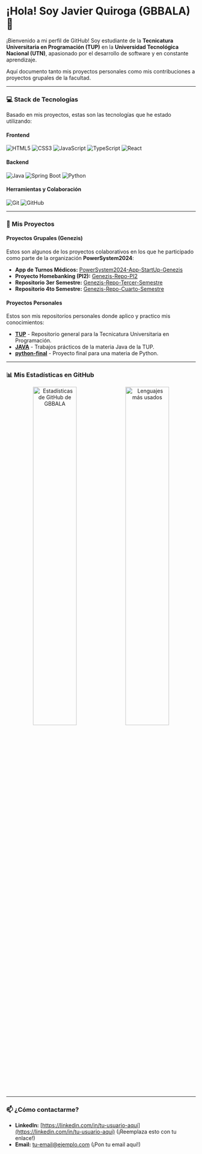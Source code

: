 # ¡Hola! Soy Javier Quiroga (GBBALA) 👋

¡Bienvenido a mi perfil de GitHub! Soy estudiante de la **Tecnicatura Universitaria en Programación (TUP)** en la **Universidad Tecnológica Nacional (UTN)**, apasionado por el desarrollo de software y en constante aprendizaje.

Aquí documento tanto mis proyectos personales como mis contribuciones a proyectos grupales de la facultad.

---

### 💻 Stack de Tecnologías

Basado en mis proyectos, estas son las tecnologías que he estado utilizando:

#### Frontend
<div align="left">
  <img src="https://img.shields.io/badge/HTML5-E34F26?style=for-the-badge&logo=html5&logoColor=white" alt="HTML5"/>
  <img src="https://img.shields.io/badge/CSS3-1572B6?style=for-the-badge&logo=css3&logoColor=white" alt="CSS3"/>
  <img src="https://img.shields.io/badge/JavaScript-F7DF1E?style=for-the-badge&logo=javascript&logoColor=black" alt="JavaScript"/>
  <img src="https://img.shields.io/badge/TypeScript-3178C6?style=for-the-badge&logo=typescript&logoColor=white" alt="TypeScript"/>
  <img src="https://img.shields.io/badge/React-20232A?style=for-the-badge&logo=react&logoColor=61DAFB" alt="React"/>
  </div>

#### Backend
<div align="left">
  <img src="https://img.shields.io/badge/Java-ED8B00?style=for-the-badge&logo=openjdk&logoColor=white" alt="Java"/>
  <img src="https://img.shields.io/badge/Spring_Boot-6DB33F?style=for-the-badge&logo=spring-boot&logoColor=white" alt="Spring Boot"/>
  <img src="https://img.shields.io/badge/Python-3776AB?style=for-the-badge&logo=python&logoColor=white" alt="Python"/>
</div>

#### Herramientas y Colaboración
<div align="left">
  <img src="https://img.shields.io/badge/Git-F05032?style=for-the-badge&logo=git&logoColor=white" alt="Git"/>
  <img src="https://img.shields.io/badge/GitHub-181717?style=for-the-badge&logo=github&logoColor=white" alt="GitHub"/>
</div>

---

### 🚀 Mis Proyectos

#### Proyectos Grupales (Genezis)
Estos son algunos de los proyectos colaborativos en los que he participado como parte de la organización **PowerSystem2024**:

* **App de Turnos Médicos:** [PowerSystem2024-App-StartUp-Genezis](https://github.com/PowerSystem2024/PowerSystem2024-App-StartUp-Genezis)
* **Proyecto Homebanking (PI2):** [Genezis-Repo-PI2](https://github.com/PowerSystem2024/Genezis-Repo-PI2)
* **Repositorio 3er Semestre:** [Genezis-Repo-Tercer-Semestre](https://github.com/PowerSystem2024/Genezis-Repo-Tercer-Semestre)
* **Repositorio 4to Semestre:** [Genezis-Repo-Cuarto-Semestre](https://github.com/PowerSystem2024/Genezis-Repo-Cuarto-Semestre)

#### Proyectos Personales
Estos son mis repositorios personales donde aplico y practico mis conocimientos:

* **[TUP](https://github.com/GBBALA/TUP)** - Repositorio general para la Tecnicatura Universitaria en Programación.
* **[JAVA](https://github.com/GBBALA/JAVA)** - Trabajos prácticos de la materia Java de la TUP.
* **[python-final](https://github.com/GBBALA/python-final)** - Proyecto final para una materia de Python.

---

### 📊 Mis Estadísticas en GitHub

<p align="center">
  <img width="48%" src="https://github-readme-stats.vercel.app/api?username=GBBALA&show_icons=true&theme=radical&rank_icon=percentile" alt="Estadísticas de GitHub de GBBALA" />
  <img width="48%" src="https://github-readme-stats.vercel.app/api/top-langs/?username=GBBALA&layout=compact&theme=radical" alt="Lenguajes más usados" />
</p>

---

### 📫 ¿Cómo contactarme?
* **LinkedIn:** [https://linkedin.com/in/tu-usuario-aqui](https://linkedin.com/in/tu-usuario-aqui) (¡Reemplaza esto con tu enlace!)
* **Email:** [tu-email@ejemplo.com](mailto:tu-email@ejemplo.com) (¡Pon tu email aquí!)
